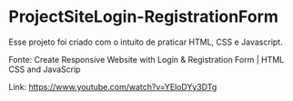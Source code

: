 # ProjectSiteLogin-RegistrationForm

Esse projeto foi criado com o intuito de praticar HTML, CSS e Javascript.

Fonte: Create Responsive Website with Login & Registration Form | HTML CSS and JavaScrip

Link: https://www.youtube.com/watch?v=YEloDYy3DTg
